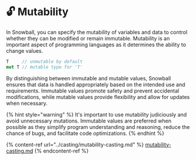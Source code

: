 # 🔓 Mutability

In Snowball, you can specify the mutability of variables and data to control whether they can be modified or remain immutable. Mutability is an important aspect of programming languages as it determines the ability to change values.

```rust
T     // unmutable by default
mut T // mutable type for 'T'
```

By distinguishing between immutable and mutable values, Snowball ensures that data is handled appropriately based on the intended use and requirements. Immutable values promote safety and prevent accidental modifications, while mutable values provide flexibility and allow for updates when necessary.

{% hint style="warning" %}
It's important to use mutability judiciously and avoid unnecessary mutations. Immutable values are preferred when possible as they simplify program understanding and reasoning, reduce the chance of bugs, and facilitate code optimizations.
{% endhint %}

{% content-ref url="../casting/mutability-casting.md" %}
[mutability-casting.md](../casting/mutability-casting.md)
{% endcontent-ref %}
